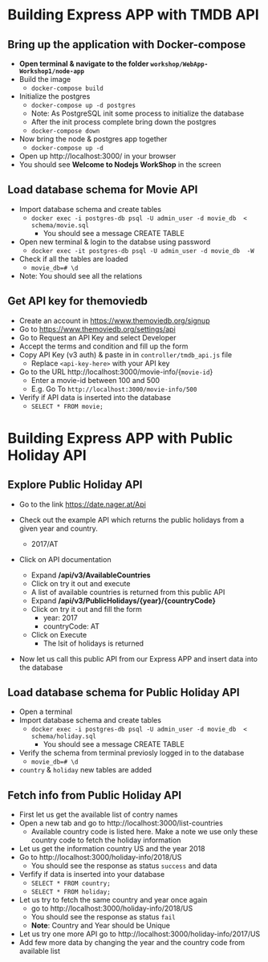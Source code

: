 # Building Express APP with TMDB API 
  
## Bring up the application with Docker-compose
 - **Open terminal & navigate to the folder `workshop/WebApp-Workshop1/node-app`**
 - Build the image
   - `docker-compose build`
 - Initialize the postgres
   - `docker-compose up -d postgres`
   - Note: As PostgreSQL init some process to initialize the database
   - After the init process complete bring down the postgres
   - `docker-compose down`
 - Now bring the node & postgres app together
   - `docker-compose up -d`
 - Open up http://localhost:3000/ in your browser
 - You should see **Welcome to Nodejs WorkShop** in the screen

## Load database schema for Movie API
 - Import database schema and create tables
   - `docker exec -i postgres-db psql -U admin_user -d movie_db  < schema/movie.sql`
     - You should see a message CREATE TABLE
 - Open new terminal & login to the databse using password
   - `docker exec -it postgres-db psql -U admin_user -d movie_db  -W`
 - Check if all the tables are loaded
   - `movie_db=# \d`
 - Note: You should see all the relations


## Get API key for themoviedb
 - Create an account in https://www.themoviedb.org/signup
 - Go to https://www.themoviedb.org/settings/api 
 - Go to Request an API Key and select Developer
 - Accept the terms and condition and fill up the form
 - Copy API Key (v3 auth) & paste in in `controller/tmdb_api.js` file
   - Replace `<api-key-here>` with your API key
 - Go to the URL http://localhost:3000/movie-info/{`movie-id`}
   - Enter a movie-id between 100 and 500
   - E.g. Go To `http://localhost:3000/movie-info/500`
 - Verify if API data is inserted into the database
   - `SELECT * FROM movie;`


# Building Express APP with Public Holiday API

## Explore Public Holiday API
- Go to the link https://date.nager.at/Api
- Check out the example API which returns the public holidays from a given year and country.
  - 2017/AT
- Click on API documentation 
  - Expand **/api/v3/AvailableCountries**
  - Click on try it out and execute
  - A list of available countries is returned from this public API
  - Expand  **/api/v3/PublicHolidays/{year}/{countryCode}**
  - Click on try it out and fill the form
    - year: 2017
    - countryCode: AT
  - Click on Execute
    - The lsit of holidays is returned

- Now let us call this public API from our Express APP and insert data into  the database


## Load database schema for Public Holiday API
- Open a terminal
- Import database schema and create tables
   - `docker exec -i postgres-db psql -U admin_user -d movie_db  < schema/holiday.sql`
     - You should see a message CREATE TABLE
 - Verify the schema from terminal previosly logged in to the database
   - `movie_db=# \d`
 - `country` & `holiday` new tables are added

## Fetch info from Public Holiday API 
- First let us get the available list of contry names
- Open a new tab and go to http://localhost:3000/list-countries
  - Available country code is listed here. Make a note we use only these country code to fetch the holiday information
- Let us get the information country US and the year 2018
- Go to http://localhost:3000/holiday-info/2018/US
  - You should see the response as status `success` and data
- Verfify if data is inserted into your database
  - `SELECT * FROM country;`
  - `SELECT * FROM holiday;`
- Let us try to fetch the same country and year once again 
  - go to  http://localhost:3000/holiday-info/2018/US
  - You should see the response as status `fail`
  - **Note**: Country and Year should be Unique
- Let us try one more API go to http://localhost:3000/holiday-info/2017/US
- Add few more data by changing the year and the country code from available list
